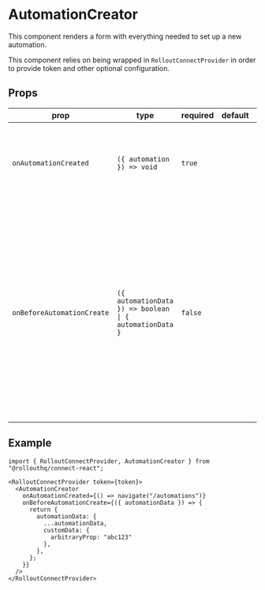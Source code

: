 # AutomationCreator

This component renders a form with everything needed to set up a new automation.

This component relies on being wrapped in `RolloutConnectProvider` in order to provide token and other optional configuration.

## Props

| prop                | type                 | required | default | Description                                                                                         |
|---------------------|----------------------|----------|---------|-----------------------------------------------------------------------------------------------------|
| `onAutomationCreated` | `({ automation }) => void` | `true`     | | A callback to call after user successfully sets up an automation. You can use this to navigate away. |
| `onBeforeAutomationCreate` | `({ automationData }) => boolean \| { automationData }` | `false`     | | A callback to call before request to set up an automation is sent. You can use this to prevent the automation from being created (by returning `false`) or modify the `automationData` to attach `customData` or otherwise tweak the automation data. Can be `async`. |

## Example

```tsx
import { RolloutConnectProvider, AutomationCreator } from "@rollouthq/connect-react";

<RolloutConnectProvider token={token}>
  <AutomationCreator
    onAutomationCreated={() => navigate("/automations")}
    onBeforeAutomationCreate={({ automationData }) => {
      return {
        automationData: {
          ...automationData,
          customData: {
            arbitraryProp: "abc123"
          },
        },
      };
    }}
  />
</RolloutConnectProvider>
```